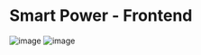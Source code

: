 # Smart Power - Frontend

![image](https://user-images.githubusercontent.com/54866049/114366539-d7477800-9b7b-11eb-84b0-0942f8a05071.png)
![image](https://user-images.githubusercontent.com/54866049/114366587-e2020d00-9b7b-11eb-9c88-10d801034146.png)
